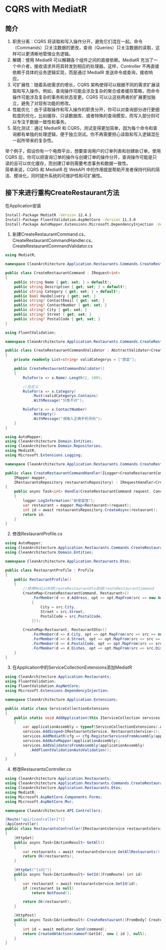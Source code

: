 # CQRS with MediatR  

## 简介  
1. 职责分离：CQRS 将读取和写入操作分开，避免它们混在一起。命令（Commands）只关注数据的更改，查询（Queries）只关注数据的读取，这样可以更清晰地管理业务逻辑。  
2. 解耦：使用 MediatR 可以解耦各个组件之间的直接依赖。MediatR 充当了一个中介者，接收请求并将其转发到相应的处理器。这样，Controller 不再直接依赖于具体的业务逻辑实现，而是通过 MediatR 发送命令或查询，接收响应。  
3. 可扩展性：随着系统需求的增长，CQRS 架构使得可以根据不同的需求扩展读取和写入操作。例如，查询操作可能会涉及复杂的聚合或者缓存策略，而命令操作可能涉及复杂的事务和状态变更。CQRS 可以让这些两者的扩展更加独立，避免了对现有功能的修改。  
4. 性能优化：由于读取操作和写入操作的职责分开，你可以对查询部分进行更细粒度的优化，比如缓存、只读数据库、或者特殊的查询模型，而写入部分则可以专注于数据一致性和事务。  
5. 简化测试：通过 MediatR 和 CQRS，测试变得更加简单，因为每个命令和查询都有单独的处理逻辑，便于独立测试。你不再需要担心读取和写入逻辑混在一起所带来的复杂性。  
   
举个例子，假设你有一个电商平台，想要查询用户的订单列表和创建新订单。使用 CQRS 后，你可以把查询订单的操作与创建订单的操作分开，查询操作可能是只读的且可以优化缓存，而创建订单则需要考虑事务和数据一致性。  
简单来说，CQRS 和 MediatR 在 WebAPI 中的作用就是帮助开发者保持代码的简洁、模块化，同时提升系统的可维护性和可扩展性。  

## 接下来进行重构CreateRestaurant方法    
在Application安装
```bash  
Install-Package MediatR -Version 12.4.1  
Install-Package FluentValidation.AspNetCore -Version 11.3.0
Install-Package AutoMapper.Extensions.Microsoft.DependencyInjection -Version 12.0.1
```  

1. 新建CreateRestaurantCommand.cs、CreateRestaurantCommandHandler.cs、CreateRestaurantCommandValidator.cs
```csharp  
using MediatR;

namespace CleanArchitecture.Application.Restaurants.Commands.CreateRestaurant;

public class CreateRestaurantCommand : IRequest<int>
{
    public string Name { get; set; } = default!;
    public string Description { get; set; } = default!;
    public string Category { get; set; } = default!;
    public bool HasDelivery { get; set; }
    public string? ContactEmail { get; set; }
    public string? ContactNumber { get; set; }
    public string? City { get; set; }
    public string? Street { get; set; }
    public string? PostalCode { get; set; }
}
```  

```csharp  
using FluentValidation;

namespace CleanArchitecture.Application.Restaurants.Commands.CreateRestaurant;

public class CreateRestaurantCommandValidator : AbstractValidator<CreateRestaurantCommand>
{
    private readonly List<string> validCategorys = ["蔬菜"];

    public CreateRestaurantCommandValidator()
    {
        RuleFor(x => x.Name).Length(2, 100);

        //自定义
        RuleFor(x => x.Category)
            .Must(validCategorys.Contains)
            .WithMessage("分类不对");

        RuleFor(x => x.ContactNumber)
            .NotEmpty()
            .WithMessage("请输入正确手机号码");
    }
}
```  

```csharp  
using AutoMapper;
using CleanArchitecture.Domain.Entities;
using CleanArchitecture.Domain.Repositories;
using MediatR;
using Microsoft.Extensions.Logging;

namespace CleanArchitecture.Application.Restaurants.Commands.CreateRestaurant;

public class CreateRestaurantCommandHandler(ILogger<CreateRestaurantCommandHandler> logger,
    IMapper mapper,
    IRestaurantsRepository restaurantsRepository) : IRequestHandler<CreateRestaurantCommand, int>
{
    public async Task<int> Handle(CreateRestaurantCommand request, CancellationToken cancellationToken)
    {
        logger.LogInformation("新增餐馆");
        var restaurant = mapper.Map<Restaurant>(request);
        int id = await restaurantsRepository.CreateAsync(restaurant);
        return id;
    }
}
```  

2. 修改RestaurantProfile.cs
```csharp  
using AutoMapper;
using CleanArchitecture.Application.Restaurants.Commands.CreateRestaurant;
using CleanArchitecture.Domain.Entities;

namespace CleanArchitecture.Application.Restaurants.Dtos;

public class RestaurantProfile : Profile
{
    public RestaurantProfile()
    {
        //使用MediatR把CreateRestaurantDto改成CreateRestaurantCommand
        CreateMap<CreateRestaurantCommand, Restaurant>()
            .ForMember(d => d.Address, opt => opt.MapFrom(src => new Address()
            {
                City = src.City,
                Street = src.Street,
                PostalCode = src.PostalCode,
            }));

        CreateMap<Restaurant, RestaurantDto>()
            .ForMember(d => d.City, opt => opt.MapFrom(src => src == null ? null : src.Address.City))
            .ForMember(d => d.Street, opt => opt.MapFrom(src => src == null ? null : src.Address.Street))
            .ForMember(d => d.PostalCode, opt => opt.MapFrom(src => src == null ? null : src.Address.PostalCode))
            .ForMember(d => d.Dishes, opt => opt.MapFrom(src => src.Dishes));
    }
}
```  

3. 在Application中的ServiceCollectionExtensions添加MediatR  
```csharp  
using CleanArchitecture.Application.Restaurants;
using FluentValidation;
using FluentValidation.AspNetCore;
using Microsoft.Extensions.DependencyInjection;

namespace CleanArchitecture.Application.Extensions;

public static class ServiceCollectionExtensions
{
    public static void AddApplication(this IServiceCollection services)
    {
        var applicationAssembly = typeof(ServiceCollectionExtensions).Assembly;
        services.AddScoped<IRestaurantsService, RestaurantsService>();
        services.AddMediatR(cfg => cfg.RegisterServicesFromAssembly(applicationAssembly));
        services.AddAutoMapper(applicationAssembly);
        services.AddValidatorsFromAssembly(applicationAssembly)
           .AddFluentValidationAutoValidation();
    }
}
```  

4. 修改RestaurantsController.cs
```csharp
using CleanArchitecture.Application.Restaurants;
using CleanArchitecture.Application.Restaurants.Commands.CreateRestaurant;
using CleanArchitecture.Application.Restaurants.Dtos;
using MediatR;
using Microsoft.AspNetCore.Components.Forms;
using Microsoft.AspNetCore.Mvc;

namespace CleanArchitecture.API.Controllers;

[Route("api/[controller]")]
[ApiController]
public class RestaurantsController(IRestaurantsService restaurantsService, IMediator mediator) : ControllerBase
{
    [HttpGet]
    public async Task<IActionResult> GetAll()
    {
        var restaurants = await restaurantsService.GetAllRestaurants();
        return Ok(restaurants);
    }

    [HttpGet("{id}")]
    public async Task<IActionResult> GetId([FromRoute] int id)
    {
        var restaurant = await restaurantsService.GetId(id);
        if (restaurant is null)
            return NotFound();

        return Ok(restaurant);
    }

    [HttpPost]
    public async Task<IActionResult> CreateRestaurant([FromBody] CreateRestaurantCommand command)
    {
        int id = await mediator.Send(command);
        return CreatedAtAction(nameof(GetId), new { id }, null);
    }
}
```  